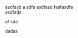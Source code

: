 <!--1 can you see me? -->  
asdfasd a sdfa <!--2 can you see me? -->asdfasd fasfasdfa  
asdfads<!--3 can you see me? -->  
<!--4 can you see me? -->af sda  
<!--5 can 
asdfasdf
you see me? 
//-->
dadsa

